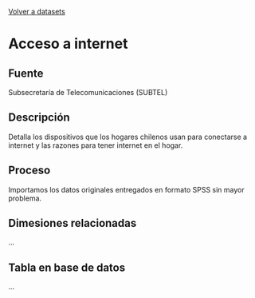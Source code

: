 [Volver a datasets](../datasets.md)

# Acceso a internet

## Fuente

Subsecretaría de Telecomunicaciones (SUBTEL)

## Descripción

Detalla los dispositivos que los hogares chilenos usan para conectarse a internet y las razones para tener internet en el hogar.

## Proceso

Importamos los datos originales entregados en formato SPSS sin mayor problema.

## Dimesiones relacionadas
...

## Tabla en base de datos
...


